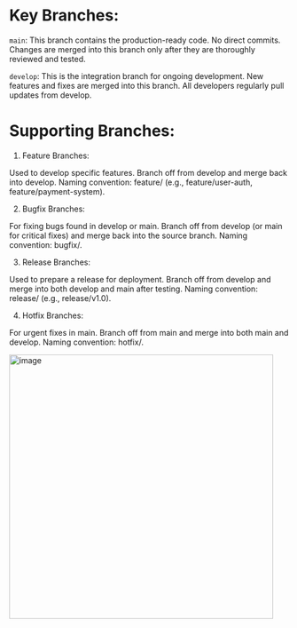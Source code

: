  # Key Branches:

`main`:
This branch contains the production-ready code.
No direct commits. Changes are merged into this branch only after they are thoroughly reviewed and tested.

`develop`:
This is the integration branch for ongoing development.
New features and fixes are merged into this branch.
All developers regularly pull updates from develop.


# Supporting Branches:

1. Feature Branches:

Used to develop specific features.
Branch off from develop and merge back into develop.
Naming convention: feature/<feature-name> (e.g., feature/user-auth, feature/payment-system).

2. Bugfix Branches:

For fixing bugs found in develop or main.
Branch off from develop (or main for critical fixes) and merge back into the source branch.
Naming convention: bugfix/<bug-name>.

3. Release Branches:

Used to prepare a release for deployment.
Branch off from develop and merge into both develop and main after testing.
Naming convention: release/<version> (e.g., release/v1.0).

4. Hotfix Branches:

For urgent fixes in main.
Branch off from main and merge into both main and develop.
Naming convention: hotfix/<issue-name>.


<img width="476" alt="image" src="https://github.com/user-attachments/assets/8c2fc757-e4dc-4b71-a1ce-3195cf1bc944">
